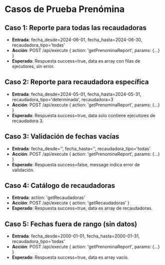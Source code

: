 # Casos de Prueba Prenómina

## Caso 1: Reporte para todas las recaudadoras
- **Entrada**: fecha_desde=2024-06-01, fecha_hasta=2024-06-30, recaudadora_tipo='todas'
- **Acción**: POST /api/execute { action: 'getPrenominaReport', params: {...} }
- **Esperado**: Respuesta success=true, data es array con filas de ejecutores, sin error.

## Caso 2: Reporte para recaudadora específica
- **Entrada**: fecha_desde=2024-05-01, fecha_hasta=2024-05-31, recaudadora_tipo='determinada', recaudadora=3
- **Acción**: POST /api/execute { action: 'getPrenominaReport', params: {...} }
- **Esperado**: Respuesta success=true, data solo contiene ejecutores de recaudadora 3.

## Caso 3: Validación de fechas vacías
- **Entrada**: fecha_desde='', fecha_hasta='', recaudadora_tipo='todas'
- **Acción**: POST /api/execute { action: 'getPrenominaReport', params: {...} }
- **Esperado**: Respuesta success=false, message indica error de validación.

## Caso 4: Catálogo de recaudadoras
- **Entrada**: action: 'getRecaudadoras'
- **Acción**: POST /api/execute { action: 'getRecaudadoras' }
- **Esperado**: Respuesta success=true, data es array de recaudadoras.

## Caso 5: Fechas fuera de rango (sin datos)
- **Entrada**: fecha_desde=2000-01-01, fecha_hasta=2000-01-31, recaudadora_tipo='todas'
- **Acción**: POST /api/execute { action: 'getPrenominaReport', params: {...} }
- **Esperado**: Respuesta success=true, data es array vacío.
